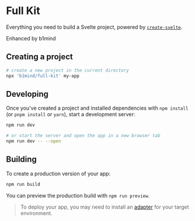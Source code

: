 # Full Kit

Everything you need to build a Svelte project, powered by [`create-svelte`](https://github.com/sveltejs/kit/tree/master/packages/create-svelte).

Enhanced by b1mind

## Creating a project

```bash
# create a new project in the current directory
npx 'b1mind/full-kit' my-app

```

## Developing

Once you've created a project and installed dependencies with `npm install` (or `pnpm install` or `yarn`), start a development server:

```bash
npm run dev

# or start the server and open the app in a new browser tab
npm run dev -- --open
```

## Building

To create a production version of your app:

```bash
npm run build
```

You can preview the production build with `npm run preview`.

> To deploy your app, you may need to install an [adapter](https://kit.svelte.dev/docs/adapters) for your target environment.
